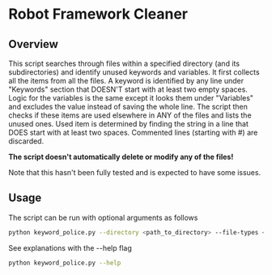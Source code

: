 # Robot Framework Cleaner

## Overview

This script searches through files within a specified directory (and its subdirectories) and identify unused keywords and variables. It first collects all the items from all the files. A keyword is identified by any line under "Keywords" section that DOESN'T start with at least two empty spaces. Logic for the variables is the same except it looks them under "Variables" and excludes the value instead of saving the whole line. The script then checks if these items are used elsewhere in ANY of the files and lists the unused ones. Used item is determined by finding the string in a line that DOES start with at least two spaces. Commented lines (starting with #) are discarded.

**The script doesn't automatically delete or modify any of the files!**

Note that this hasn't been fully tested and is expected to have some issues.

## Usage

The script can be run with optional arguments as follows

```bash
python keyword_police.py --directory <path_to_directory> --file-types <file_extensions>
```

See explanations with the --help flag

```bash
python keyword_police.py --help
```
